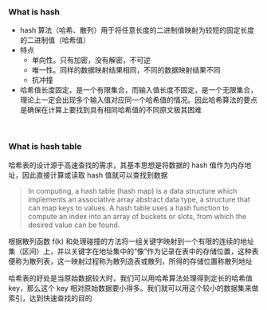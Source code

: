 ### What is hash
- hash 算法（哈希、散列）用于将任意长度的二进制值映射为较短的固定长度的二进制值（哈希值）
- 特点
  + 单向性。只有加密，没有解密，不可逆
  + 唯一性。同样的数据映射结果相同，不同的数据映射结果不同
  + 抗冲撞
- 哈希值长度固定，是一个有限集合，而输入值长度不固定，是一个无限集合，理论上一定会出现多个输入值对应同一个哈希值的情况。因此哈希算法的要点是确保在计算上要找到具有相同哈希值的不同原文极其困难

<br>

### What is hash table

哈希表的设计源于高速查找的需求，其基本思想是将数据的 hash 值作为内存地址，因此直接计算或读取 hash 值就可以查找到数据

> In computing, a hash table (hash map) is a data structure which implements an associative array abstract data type, a structure that can map keys to values. A hash table uses a hash function to compute an index into an array of buckets or slots, from which the desired value can be found.

根据散列函数 f(k) 和处理碰撞的方法将一组关键字映射到一个有限的连续的地址集（区间）上，并以关键字在地址集中的“像”作为记录在表中的存储位置，这种表便称为散列表，这一映射过程称为散列造表或散列，所得的存储位置称散列地址

哈希表的好处是当原始数据较大时，我们可以用哈希算法处理得到定长的哈希值 key，那么这个 key 相对原始数据要小得多。我们就可以用这个较小的数据集来做索引，达到快速查找的目的
